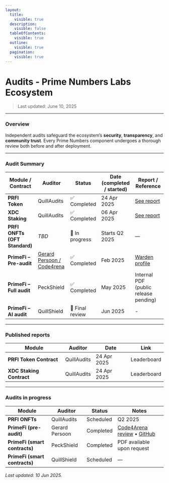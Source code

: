 ```yaml
---
layout:
  title:
    visible: true
  description:
    visible: false
  tableOfContents:
    visible: true
  outline:
    visible: true
  pagination:
    visible: true
---
```


# Audits - Prime Numbers Labs Ecosystem

> Last updated: June 10, 2025

***

### Overview

Independent audits safeguard the ecosystem’s **security**, **transparency**, and **community trust**. Every Prime Numbers component undergoes a thorough review both before and after deployment.

***

### Audit Summary

| Module / Contract             | Auditor                                                       | Status          | Date (completed / started) | Report / Reference                                                                               |
| ----------------------------- | ------------------------------------------------------------- | --------------- | -------------------------- | ------------------------------------------------------------------------------------------------ |
| **PRFI Token**                | QuillAudits                                                   | ✅ Completed     | 24 Apr 2025                | [See report](https://www.quillaudits.com/leaderboard/prime-number/prime-number-token-contract)   |
| **XDC Staking**               | QuillAudits                                                   | ✅ Completed     | 06 Apr 2025                | [See report](https://www.quillaudits.com/leaderboard/prime-number/prime-number-staking-contract) |
| **PRFI ONFTs (OFT Standard)** | _TBD_                                                         | 🔄 In progress  | Starts Q2 2025             | —                                                                                                |
| **PrimeFi – Pre-audit**       | [Gerard Persoon / Code4rena](https://code4rena.com/@gpersoon) | ✅ Completed     | Feb 2025                   | [Warden profile](https://github.com/gpersoon/PrimeFi)                                            |
| **PrimeFi – Full audit**      | PeckShield                                                    | ✅ Completed     | May 2025                   | Internal PDF (public release pending)                                                            |
| **PrimeFi – AI audit**        | QuillShield                                                   | 🔄 Final review | Jun 2025                   | -                                                                                                |

***

### Published reports

| Module                   | Auditor     | Date        | Link        |
| ------------------------ | ----------- | ----------- | ----------- |
| **PRFI Token Contract**  | QuillAudits | 24 Apr 2025 | Leaderboard |
| **XDC Staking Contract** | QuillAudits | 24 Apr 2025 | Leaderboard |

***

### Audits in progress

| Module                        | Auditor        | Status    | Notes                                                                                                      |
| ----------------------------- | -------------- | --------- | ---------------------------------------------------------------------------------------------------------- |
| **PRFI ONFTs**                | QuillAudits    | Scheduled | Q2 2025                                                                                                    |
| **PrimeFi (pre-audit)**       | Gerard Persoon | Completed | [Code4Arena review](https://code4rena.com/reports/primefi) • [GitHub](https://github.com/gpersoon/PrimeFi) |
| **PrimeFi (smart contracts)** | PeckShield     | Completed | PDF available upon request                                                                                 |
| **PrimeFi (smart contracts)** | QuillShield    | Scheduled | —                                                                                                          |

_Last updated: 10 Jun 2025._
